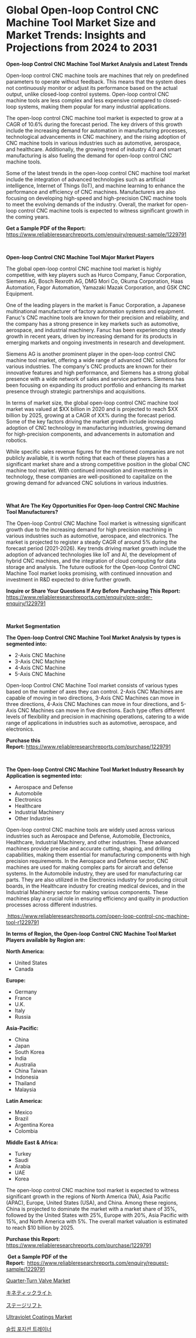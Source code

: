 <p><h1>Global Open-loop Control CNC Machine Tool Market Size and Market Trends: Insights and Projections from 2024 to 2031</h1></p><p><strong>Open-loop Control CNC Machine Tool Market Analysis and Latest Trends</strong></p>
<p><p>Open-loop control CNC machine tools are machines that rely on predefined parameters to operate without feedback. This means that the system does not continuously monitor or adjust its performance based on the actual output, unlike closed-loop control systems. Open-loop control CNC machine tools are less complex and less expensive compared to closed-loop systems, making them popular for many industrial applications.</p><p>The open-loop control CNC machine tool market is expected to grow at a CAGR of 10.6% during the forecast period. The key drivers of this growth include the increasing demand for automation in manufacturing processes, technological advancements in CNC machinery, and the rising adoption of CNC machine tools in various industries such as automotive, aerospace, and healthcare. Additionally, the growing trend of industry 4.0 and smart manufacturing is also fueling the demand for open-loop control CNC machine tools.</p><p>Some of the latest trends in the open-loop control CNC machine tool market include the integration of advanced technologies such as artificial intelligence, Internet of Things (IoT), and machine learning to enhance the performance and efficiency of CNC machines. Manufacturers are also focusing on developing high-speed and high-precision CNC machine tools to meet the evolving demands of the industry. Overall, the market for open-loop control CNC machine tools is expected to witness significant growth in the coming years.</p></p>
<p><strong>Get a Sample PDF of the Report:&nbsp;</strong> <a href="https://www.reliableresearchreports.com/enquiry/request-sample/1229791">https://www.reliableresearchreports.com/enquiry/request-sample/1229791</a></p>
<p>&nbsp;</p>
<p><strong>Open-loop Control CNC Machine Tool Major Market Players</strong></p>
<p><p>The global open-loop control CNC machine tool market is highly competitive, with key players such as Hurco Company, Fanuc Corporation, Siemens AG, Bosch Rexroth AG, DMG Mori Co, Okuma Corporation, Haas Automation, Fagor Automation, Yamazaki Mazak Corporation, and GSK CNC Equipment.</p><p>One of the leading players in the market is Fanuc Corporation, a Japanese multinational manufacturer of factory automation systems and equipment. Fanuc's CNC machine tools are known for their precision and reliability, and the company has a strong presence in key markets such as automotive, aerospace, and industrial machinery. Fanuc has been experiencing steady growth in recent years, driven by increasing demand for its products in emerging markets and ongoing investments in research and development.</p><p>Siemens AG is another prominent player in the open-loop control CNC machine tool market, offering a wide range of advanced CNC solutions for various industries. The company's CNC products are known for their innovative features and high performance, and Siemens has a strong global presence with a wide network of sales and service partners. Siemens has been focusing on expanding its product portfolio and enhancing its market presence through strategic partnerships and acquisitions.</p><p>In terms of market size, the global open-loop control CNC machine tool market was valued at $XX billion in 2020 and is projected to reach $XX billion by 2025, growing at a CAGR of XX% during the forecast period. Some of the key factors driving the market growth include increasing adoption of CNC technology in manufacturing industries, growing demand for high-precision components, and advancements in automation and robotics.</p><p>While specific sales revenue figures for the mentioned companies are not publicly available, it is worth noting that each of these players has a significant market share and a strong competitive position in the global CNC machine tool market. With continued innovation and investments in technology, these companies are well-positioned to capitalize on the growing demand for advanced CNC solutions in various industries.</p></p>
<p>&nbsp;</p>
<p><strong>What Are The Key Opportunities For Open-loop Control CNC Machine Tool Manufacturers?</strong></p>
<p><p>The Open-loop Control CNC Machine Tool market is witnessing significant growth due to the increasing demand for high precision machining in various industries such as automotive, aerospace, and electronics. The market is projected to register a steady CAGR of around 5% during the forecast period (2021-2026). Key trends driving market growth include the adoption of advanced technologies like IoT and AI, the development of hybrid CNC machines, and the integration of cloud computing for data storage and analysis. The future outlook for the Open-loop Control CNC Machine Tool market looks promising, with continued innovation and investment in R&D expected to drive further growth.</p></p>
<p><strong>Inquire or Share Your Questions If Any Before Purchasing This Report:</strong> <a href="https://www.reliableresearchreports.com/enquiry/pre-order-enquiry/1229791">https://www.reliableresearchreports.com/enquiry/pre-order-enquiry/1229791</a></p>
<p>&nbsp;</p>
<p><strong>Market Segmentation</strong></p>
<p><strong>The Open-loop Control CNC Machine Tool Market Analysis by types is segmented into:</strong></p>
<p><ul><li>2-Axis CNC Machine</li><li>3-Axis CNC Machine</li><li>4-Axis CNC Machine</li><li>5-Axis CNC Machine</li></ul></p>
<p><p>Open-loop Control CNC Machine Tool market consists of various types based on the number of axes they can control. 2-Axis CNC Machines are capable of moving in two directions, 3-Axis CNC Machines can move in three directions, 4-Axis CNC Machines can move in four directions, and 5-Axis CNC Machines can move in five directions. Each type offers different levels of flexibility and precision in machining operations, catering to a wide range of applications in industries such as automotive, aerospace, and electronics.</p></p>
<p><strong>Purchase this Report:&nbsp;</strong><a href="https://www.reliableresearchreports.com/purchase/1229791">https://www.reliableresearchreports.com/purchase/1229791</a></p>
<p>&nbsp;</p>
<p><strong>The Open-loop Control CNC Machine Tool Market Industry Research by Application is segmented into:</strong></p>
<p><ul><li>Aerospace and Defense</li><li>Automobile</li><li>Electronics</li><li>Healthcare</li><li>Industrial Machinery</li><li>Other Industries</li></ul></p>
<p><p>Open-loop control CNC machine tools are widely used across various industries such as Aerospace and Defense, Automobile, Electronics, Healthcare, Industrial Machinery, and other industries. These advanced machines provide precise and accurate cutting, shaping, and drilling capabilities, making them essential for manufacturing components with high precision requirements. In the Aerospace and Defense sector, CNC machines are used for making complex parts for aircraft and defense systems. In the Automobile industry, they are used for manufacturing car parts. They are also utilized in the Electronics industry for producing circuit boards, in the Healthcare industry for creating medical devices, and in the Industrial Machinery sector for making various components. These machines play a crucial role in ensuring efficiency and quality in production processes across different industries.</p></p>
<p><a href="https://www.reliableresearchreports.com/open-loop-control-cnc-machine-tool-r1229791">&nbsp;https://www.reliableresearchreports.com/open-loop-control-cnc-machine-tool-r1229791</a></p>
<p><strong>In terms of Region, the Open-loop Control CNC Machine Tool Market Players available by Region are:</strong></p>
<p>
    <p> <strong> North America: </strong>
        <ul>
            <li>United States</li>
            <li>Canada</li>
        </ul>
        </p> 
    <p> <strong> Europe: </strong>
        <ul>
            <li>Germany</li>
            <li>France</li>
            <li>U.K.</li>
            <li>Italy</li>
            <li>Russia</li>
        </ul>
        </p> 
    <p> <strong> Asia-Pacific: </strong>
        <ul>
            <li>China</li>
            <li>Japan</li>
            <li>South Korea</li>
            <li>India</li>
            <li>Australia</li>
            <li>China Taiwan</li>
            <li>Indonesia</li>
            <li>Thailand</li>
            <li>Malaysia</li>
        </ul>
        </p> 
    <p> <strong> Latin America: </strong>
        <ul>
            <li>Mexico</li>
            <li>Brazil</li>
            <li>Argentina Korea</li>
            <li>Colombia</li>
        </ul>
        </p> 
    <p> <strong> Middle East & Africa: </strong>
        <ul>
            <li>Turkey</li>
            <li>Saudi</li>
            <li>Arabia</li>
            <li>UAE</li>
            <li>Korea</li>
        </ul>
    </p>
    </p>
<p><p>The open-loop control CNC machine tool market is expected to witness significant growth in the regions of North America (NA), Asia Pacific (APAC), Europe, United States (USA), and China. Among these regions, China is projected to dominate the market with a market share of 35%, followed by the United States with 25%, Europe with 20%, Asia Pacific with 15%, and North America with 5%. The overall market valuation is estimated to reach $10 billion by 2025.</p></p>
<p><strong>Purchase this Report: </strong><a href="https://www.reliableresearchreports.com/purchase/1229791">https://www.reliableresearchreports.com/purchase/1229791</a></p>
<p>&nbsp;<strong>Get a Sample PDF of the Report:&nbsp;&nbsp;</strong><a href="https://www.reliableresearchreports.com/enquiry/request-sample/1229791">https://www.reliableresearchreports.com/enquiry/request-sample/1229791</a></p>
<p><strong></strong></p>
<p><p><a href="https://github.com/elizabethdagraca/Market-Research-Report-List-3/blob/main/quarter-turn-valve-market.md">Quarter-Turn Valve Market</a></p><p><a href="https://github.com/kegley4963/Market-Research-Report-List-1/blob/main/869428740752.md">キネティックライト</a></p><p><a href="https://github.com/oafhukehf4709715/Market-Research-Report-List-1/blob/main/266882140753.md">ステージリフト</a></p><p><a href="https://issuu.com/reportprime-2/docs/ultraviolet-coatings-market-size-2030.pptx">Ultraviolet Coatings Market</a></p><p><a href="https://github.com/TrevorKruvalis5678/Market-Research-Report-List-1/blob/main/185907738178.md">슬립 포지션 트레이너</a></p></p>